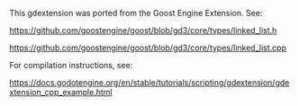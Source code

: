 This gdextension was ported from the Goost Engine Extension. See:

https://github.com/goostengine/goost/blob/gd3/core/types/linked_list.h

https://github.com/goostengine/goost/blob/gd3/core/types/linked_list.cpp


For compilation instructions, see:

https://docs.godotengine.org/en/stable/tutorials/scripting/gdextension/gdextension_cpp_example.html
